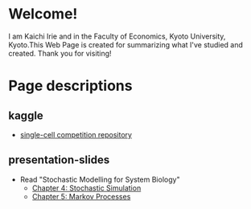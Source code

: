 # Welcome!
I am Kaichi Irie and in the Faculty of Economics, Kyoto University, Kyoto.This Web Page is created for summarizing what I've studied and created. Thank you for visiting!

# Page descriptions

## kaggle
* [single-cell competition repository](https://github.com/Kaichi-Irie/single-cell-competition)

## presentation-slides
* Read "Stochastic Modelling for System Biology"
    * [Chapter 4: Stochastic Simulation](presentation-slides/20221219-b-seminar/20230120-b-seminar-slides-Irie.pdf)
    * [Chapter 5: Markov Processes](presentation-slides/20230120-b-seminar/20230120-b-seminar-slides-Irie.pdf)
